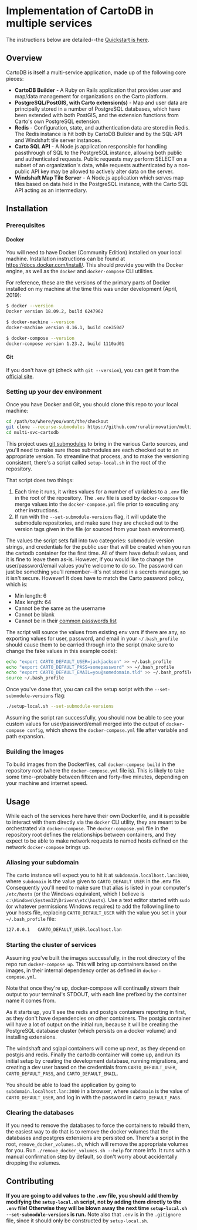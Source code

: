 # Implementation of CartoDB in multiple services

The instructions below are detailed--the [Quickstart is here](./docs/QUICKSTART.md).

## Overview

CartoDB is itself a multi-service application, made up of the following core pieces:

* **CartoDB Builder** - A Ruby on Rails application that provides user and map/data management for organizations on the Carto platform.
* **PostgreSQL/PostGIS, with Carto extension(s)** - Map and user data are principally stored in a number of PostgreSQL databases, which have been extended with both PostGIS, and the extension functions from Carto's own PostgreSQL extension.
* **Redis** - Configuration, state, and authentication data are stored in Redis. The Redis instance is hit both by CartoDB Builder and by the SQL-API and Windshaft tile server instances.
* **Carto SQL API** - A Node.js application responsible for handling passthrough of SQL to the PostgreSQL instance, allowing both public and authenticated requests. Public requests may perform SELECT on a subset of an organization's data, while requests authenticated by a non-public API key may be allowed to actively alter data on the server.
* **Windshaft Map Tile Server** - A Node.js application which serves map tiles based on data held in the PostgreSQL instance, with the Carto SQL API acting as an intermediary.

## Installation

### Prerequisites

#### Docker

You will need to have Docker (Community Edition) installed on your local machine. Installation instructions can be found at <a href="https://docs.docker.com/install/" target="_blank">https://docs.docker.com/install/</a>. This should provide you with the Docker engine, as well as the `docker` and `docker-compose` CLI utilities.

For reference, these are the versions of the primary parts of Docker installed on my machine at the time this was under development (April, 2019):

```bash
$ docker --version
Docker version 18.09.2, build 6247962

$ docker-machine --version
docker-machine version 0.16.1, build cce350d7

$ docker-compose --version
docker-compose version 1.23.2, build 1110ad01
```

#### Git

If you don't have git (check with `git --version`), you can get it from the [official site](https://git-scm.com/download/).

### Setting up your dev environment

Once you have Docker and Git, you should clone this repo to your local machine:

```bash
cd /path/to/where/you/want/the/checkout
git clone --recurse-submodules https://github.com/ruralinnovation/multi-svc-cartodb.git
cd multi-svc-cartodb
```

This project uses [git submodules](https://git-scm.com/book/en/v2/Git-Tools-Submodules) to bring in the various Carto sources, and you'll need to make sure those submodules are each checked out to an appropriate version. To streamline that process, and to make the versioning consistent, there's a script called `setup-local.sh` in the root of the repository.

That script does two things:

1. Each time it runs, it writes values for a number of variables to a `.env` file in the root of the repository. The `.env` file is used by `docker-compose` to merge values into the `docker-compose.yml` file prior to executing any other instructions. 
1. If run with the `--set-submodule-versions` flag, it will update the submodule repositories, and make sure they are checked out to the version tags given in the file (or sourced from your bash environment).

The values the script sets fall into two categories: submodule version strings, and credentials for the public user that will be created when you run the cartodb container for the first time. All of them have default values, and it is fine to leave them as-is. However, if you would like to change the user/password/email values you're welcome to do so. The password can just be something you'll remember--it's not stored in a secrets manager, so it isn't secure. However! It does have to match the Carto password policy, which is:

* Min length: 6
* Max length: 64
* Cannot be the same as the username
* Cannot be blank
* Cannot be in their [common passwords list](https://github.com/CartoDB/cartodb/blob/3cfc359ff51d8549d949b144a1c04a050885be85/lib/carto/common_passwords.rb)

The script will source the values from existing env vars if there are any, so exporting values for user, password, and email in your `~/.bash_profile` should cause them to be carried through into the script (make sure to change the fake values in this example code):

```bash
echo "export CARTO_DEFAULT_USER=jackjackson" >> ~/.bash_profile
echo "export CARTO_DEFAULT_PASS=somepassword" >> ~/.bash_profile
echo "export CARTO_DEFAULT_EMAIL=you@somedomain.tld" >> ~/.bash_profile
source ~/.bash_profile
```

Once you've done that, you can call the setup script with the `--set-submodule-versions` flag:

```bash
./setup-local.sh --set-submodule-versions
```

Assuming the script ran successfully, you should now be able to see your custom values for user/password/email merged into the output of `docker-compose config`, which shows the `docker-compose.yml` file after variable and path expansion.

### Building the Images

To build images from the Dockerfiles, call `docker-compose build` in the repository root (where the `docker-compose.yml` file is). This is likely to take some time--probably between fifteen and forty-five minutes, depending on your machine and internet speed.

## Usage

While each of the services here have their own Dockerfile, and it is possible to interact with them directly via the `docker` CLI utility, they are meant to be orchestrated via `docker-compose`. The `docker-compose.yml` file in the repository root defines the relationships between containers, and they expect to be able to make network requests to named hosts defined on the network `docker-compose` brings up.

### Aliasing your subdomain

The carto instance will expect you to hit it at `subdomain.localhost.lan:3000`, where `subdomain` is the value given to `CARTO_DEFAULT_USER` in the .env file. Consequently you'll need to make sure that alias is listed in your computer's `/etc/hosts` (or the Windows equivalent, which I believe is `c:\Windows\System32\Drivers\etc\hosts`). Use a text editor started with `sudo` (or whatever permissions Windows requires) to add the following line to your hosts file, replacing `CARTO_DEFAULT_USER` with the value you set in your `~/.bash_profile` file:

```bash
127.0.0.1   CARTO_DEFAULT_USER.localhost.lan
```

### Starting the cluster of services

Assuming you've built the images successfully, in the root directory of the repo run `docker-compose up`. This will bring up containers based on the images, in their internal dependency order as defined in `docker-compose.yml`.

Note that once they're up, docker-compose will continually stream their output to your terminal's STDOUT, with each line prefixed by the container name it comes from.

As it starts up, you'll see the redis and postgis containers reporting in first, as they don't have dependencies on other containers. The postgis container will have a lot of output on the initial run, because it will be creating the PostgreSQL database cluster (which persists on a docker volume) and installing extensions.

The windshaft and sqlapi containers will come up next, as they depend on postgis and redis. Finally the cartodb container will come up, and run its initial setup by creating the development database, running migrations, and creating a dev user based on the credentials from `CARTO_DEFAULT_USER`, `CARTO_DEFAULT_PASS`, and `CARTO_DEFAULT_EMAIL`.

You should be able to load the application by going to `subdomain.localhost.lan:3000` in a browser, where `subdomain` is the value of `CARTO_DEFAULT_USER`, and log in with the password in `CARTO_DEFAULT_PASS`.

### Clearing the databases

If you need to remove the databases to force the containers to rebuild them, the easiest way to do that is to remove the docker volumes that the databases and postgres extensions are persisted on. There's a script in the root, `remove_docker_volumes.sh`, which will remove the appropriate volumes for you. Run `./remove_docker_volumes.sh --help` for more info. It runs with a manual confirmation step by default, so don't worry about accidentally dropping the volumes.

## Contributing

**If you are going to add values to the `.env` file, you should add them by modifying the `setup-local.sh` script, not by adding them directly to the `.env` file! Otherwise they will be blown away the next time `setup-local.sh --set-submodule-versions` is run.** Note also that `.env` is in the `.gitignore` file, since it should only be constructed by `setup-local.sh`.
